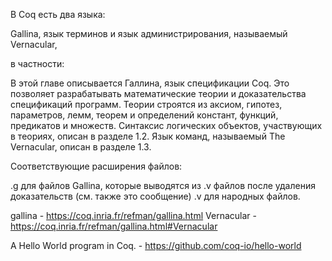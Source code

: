 В Coq есть два языка:

  Gallina, язык терминов и
  язык администрирования, называемый Vernacular,

в частности:

  В этой главе описывается Галлина, язык спецификации Coq. 
  Это позволяет разрабатывать математические теории и доказательства спецификаций программ.
  Теории строятся из аксиом, гипотез, параметров, лемм, теорем и определений констант, функций, предикатов и множеств.
  Синтаксис логических объектов, участвующих в теориях, описан в разделе 1.2. 
  Язык команд, называемый The Vernacular, описан в разделе 1.3.

Соответствующие расширения файлов:

  .g для файлов Gallina, которые выводятся из .v файлов после удаления доказательств (см. также это сообщение)
  .v для народных файлов.


gallina       - https://coq.inria.fr/refman/gallina.html
Vernacular    - https://coq.inria.fr/refman/gallina.html#Vernacular

A Hello World program in Coq. - https://github.com/coq-io/hello-world
